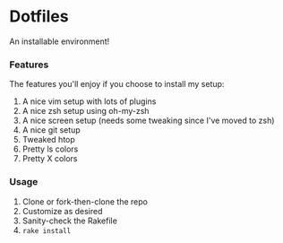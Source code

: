 # Dotfiles

An installable environment!

### Features

The features you'll enjoy if you choose to install my setup:

1. A nice vim setup with lots of plugins
2. A nice zsh setup using oh-my-zsh
3. A nice screen setup (needs some tweaking since I've moved to zsh)
4. A nice git setup
5. Tweaked htop
6. Pretty ls colors
7. Pretty X colors

### Usage

1. Clone or fork-then-clone the repo
2. Customize as desired
3. Sanity-check the Rakefile
4. `rake install`
